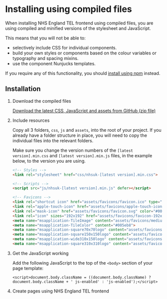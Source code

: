 # Installing using compiled files

When installing NHS England TEL frontend using compiled files, you are using compiled and minified versions of the stylesheet and JavaScript.

This means that you will not be able to:

- selectively include CSS for individual components.
- build your own styles or components based on the colour variables or typography and spacing mixins.
- use the component Nunjucks templates.

If you require any of this functionality, you should [install using npm](/docs/installation/installing-with-npm.md) instead.

## Installation

1. Download the compiled files

   [Download the latest CSS, JavaScript and assets from GitHub (zip file)](https://github.com/TechnologyEnhancedLearning/nhse-tel-frontend/releases)

2. Include resources

   Copy all 3 folders, `css`, `js` and `assets`, into the root of your project. If you already have a folder structure
   in place, you will need to copy the individual files into the relevant folders.

   Make sure you change the version numbers of the `[latest version].min.css` and `[latest version].min.js` files,
   in the example below, to the version you are using.

   ```html
   <!-- Styles -->
   <link rel="stylesheet" href="css/nhsuk-[latest version].min.css">

   <!-- Scripts -->
   <script src="js/nhsuk-[latest version].min.js" defer></script>

   <!-- Favicons -->
   <link rel="shortcut icon" href="assets/favicons/favicon.ico" type="image/x-icon">
   <link rel="apple-touch-icon" href="assets/favicons/apple-touch-icon-180x180.png">
   <link rel="mask-icon" href="assets/favicons/favicon.svg" color="#005eb8">
   <link rel="icon" sizes="192x192" href="assets/favicons/favicon-192x192.png">
   <meta name="msapplication-TileImage" content="assets/favicons/mediumtile-144x144.png">
   <meta name="msapplication-TileColor" content="#005eb8">
   <meta name="msapplication-square70x70logo" content="assets/favicons/smalltile-70x70.png">
   <meta name="msapplication-square150x150logo" content="assets/favicons/mediumtile-150x150.png">
   <meta name="msapplication-wide310x150logo" content="assets/favicons/widetile-310x150.png">
   <meta name="msapplication-square310x310logo" content="assets/favicons/largetile-310x310.png">
   ```

3. Get the JavaScript working

   Add the following JavaScript to the top of the `<body>` section of your page template:

   ```
   <script>document.body.className = ((document.body.className) ? document.body.className + ' js-enabled' : 'js-enabled');</script>
   ```

4. Create pages using NHS England TEL frontend
